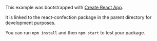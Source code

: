This example was bootstrapped with [Create React App](https://github.com/facebook/create-react-app).

It is linked to the react-confection package in the parent directory for development purposes.

You can run `npm install` and then `npm start` to test your package.
